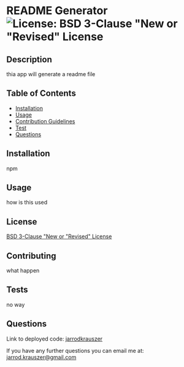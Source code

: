 # README Generator     ![License: BSD 3-Clause "New or "Revised" License](https://img.shields.io/badge/License-BSD_3--Clause-blue.svg)
  
  ## Description
  
  thia app will generate a readme file

  ## Table of Contents

  - [Installation](#installation)
  - [Usage](#usage)
  - [Contribution Guidelines](#contributing)
  - [Test](#tests)
  - [Questions](#questions)

  ## Installation

  npm

  ## Usage

  how is this used

  ## License
  
  [BSD 3-Clause "New or "Revised" License](https://opensource.org/licenses/BSD-3-Clause)

  ## Contributing

  what happen
 
  
  ## Tests

  no way

  ## Questions

  Link to deployed code: [jarrodkrauszer](https://github.com/jarrodkrauszer)
  
  If you have any further questions you can email me at: [jarrod.krauszer@gmail.com](jarrod.krauszer@gmail.com)
